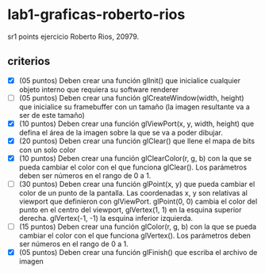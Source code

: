 # lab1-graficas-roberto-rios

sr1 points ejercicio
Roberto Rios, 20979.

## criterios

- [x] (05 puntos) Deben crear una función glInit() que inicialice cualquier objeto interno que requiera su software renderer
- [ ] (05 puntos) Deben crear una función glCreateWindow(width, height) que inicialice su framebuffer con un tamaño (la imagen resultante va a ser de este tamaño)
- [x] (10 puntos) Deben crear una función glViewPort(x, y, width, height) que defina el área de la imagen sobre la que se va a poder dibujar.
- [x] (20 puntos) Deben crear una función glClear() que llene el mapa de bits con un solo color
- [x] (10 puntos) Deben crear una función glClearColor(r, g, b) con la que se pueda cambiar el color con el que funciona glClear(). Los parámetros deben ser números en el rango de 0 a 1.
- [ ] (30 puntos) Deben crear una función glPoint(x, y) que pueda cambiar el color de un punto de la pantalla. Las coordenadas x, y son relativas al viewport que definieron con glViewPort. glPoint(0, 0) cambia el color del punto en el centro del viewport, glVertex(1, 1) en la esquina superior derecha. glVertex(-1, -1) la esquina inferior izquierda.
- [ ] (15 puntos) Deben crear una función glColor(r, g, b) con la que se pueda cambiar el color con el que funciona glVertex(). Los parámetros deben ser números en el rango de 0 a 1.
- [x] (05 puntos) Deben crear una función glFinish() que escriba el archivo de imagen
